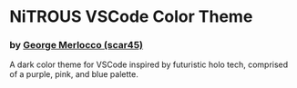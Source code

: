# NiTROUS VSCode Color Theme

### by [George Merlocco (scar45)](https://george.merloc.co)

A dark color theme for VSCode inspired by futuristic holo tech, comprised of a purple, pink, and blue palette.
